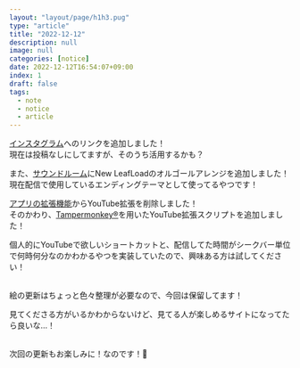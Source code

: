 ```yaml
---
layout: "layout/page/h1h3.pug"
type: "article"
title: "2022-12-12"
description: null
image: null
categories: [notice]
date: 2022-12-12T16:54:07+09:00
index: 1
draft: false
tags:
  - note
  - notice
  - article
---
```


[インスタグラム](https://www.instagram.com/kouwtkz/)へのリンクを追加しました！\
現在は投稿なしにしてますが、そのうち活用するかも？

また、[サウンドルーム](/sound)にNew LeafLoadのオルゴールアレンジを追加しました！\
現在配信で使用しているエンディングテーマとして使ってるやつです！

[アプリの拡張機能](/app/extension)からYouTube拡張を削除しました！\
そのかわり、[Tampermonkey®](https://www.tampermonkey.net/)を用いたYouTube拡張スクリプトを追加しました！

個人的にYouTubeで欲しいショートカットと、配信してた時間がシークバー単位で何時何分なのかわかるやつを実装していたので、興味ある方は試してください！

\
絵の更新はちょっと色々整理が必要なので、今回は保留してます！

見てくださる方がいるかわからないけど、見てる人が楽しめるサイトになってたら良いな…！

\
次回の更新もお楽しみに！なのです！🐏
